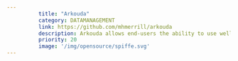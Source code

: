 ```yaml
---
          title: "Arkouda"
          category: DATAMANAGEMENT
          link: https://github.com/mhmerrill/arkouda
          description: Arkouda allows end-users the ability to use well known python api calls, but on data sets sizes outside the reach of typical python development. All from everyday tools such as jupyter.
          priority: 20
          image: '/img/opensource/spiffe.svg'
---
```

          